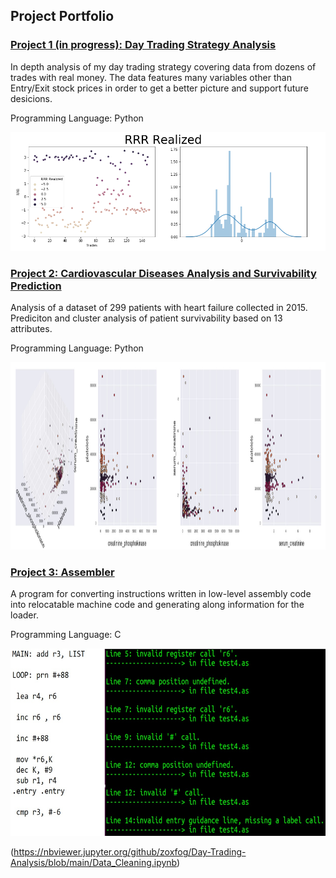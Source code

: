 

## Project Portfolio


### [Project 1 (in progress): Day Trading Strategy Analysis](https://github.com/zoxfog/Day-Trading-Analysis)

In depth analysis of my day trading strategy covering data from dozens of trades with real money. The data features many variables other than Entry/Exit stock prices in order to get a better picture and support future desicions. 

Programming Language: Python


![](/images/image1.png)


### [Project 2: Cardiovascular Diseases Analysis and Survivability Prediction](https://github.com/zoxfog/Cardiovascular-Diseases/blob/main/Cardiovascular%20Diseases.ipynb)
Analysis of a dataset of 299 patients with heart failure collected in 2015. Prediciton and cluster analysis of patient survivability based on 13 attributes.

Programming Language: Python


<img src="https://raw.githubusercontent.com/zoxfog/Liran_Portfolio/master/images/Screenshot%202021-04-23%20015906.jpg" width="1000" height="300">



### [Project 3: Assembler](https://github.com/zoxfog/Assembler-Project)

A program for converting instructions written in low-level assembly code into relocatable machine code and generating along information for the loader.

Programming Language: C


<img src="https://raw.githubusercontent.com/zoxfog/Liran_Portfolio/master/images/image2.jpg" width="700" height="300">

(https://nbviewer.jupyter.org/github/zoxfog/Day-Trading-Analysis/blob/main/Data_Cleaning.ipynb)
